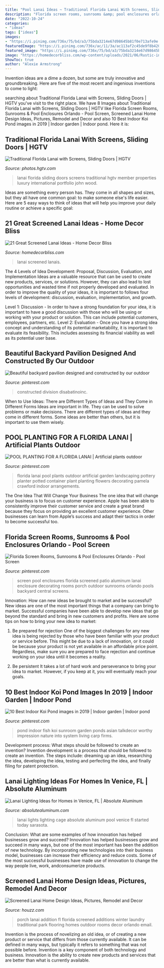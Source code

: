 ```yaml
---
title: "Pool Lanai Ideas ~ Traditional Florida Lanai With Screens, Sliding Doors"
description: "Florida screen rooms, sunrooms &amp; pool enclosures orlando"
date: "2022-10-24"
categories:
- "ideas"
tags: ["ideas"]
images:
- "https://i.pinimg.com/736x/75/bd/a3/75bda3214e67d98645b81f0e713afe9e.jpg"
featuredImage: "https://i.pinimg.com/736x/ac/11/3a/ac113af2c45de9f8b420f682d2c10437.jpg"
featured_image: "https://i.pinimg.com/736x/75/bd/a3/75bda3214e67d98645b81f0e713afe9e.jpg"
image: "https://homedecorbliss.com/wp-content/uploads/2021/06/Rustic-inspired-lanai-with-a-scenic-view-of-the-beach.jpg"
ShowToc: true
author: "Alexie Armstrong"
---
```



Invention ideas are a dime a dozen, but some are truly innovative and groundbreaking. Here are five of the most recent and ingenious inventions to come to light: 

	

		
searching about Traditional Florida Lanai with Screens, Sliding Doors | HGTV you've visit to the right place. We have 8 Images about Traditional Florida Lanai with Screens, Sliding Doors | HGTV like Florida Screen Rooms, Sunrooms &amp; Pool Enclosures Orlando - Pool Screen, Screened Lanai Home Design Ideas, Pictures, Remodel and Decor and also 10 Best Indoor Koi Pond images in 2019 | Indoor garden | Indoor pond. Here it is:
		
    
## Traditional Florida Lanai With Screens, Sliding Doors | HGTV

<img loading=lazy src="https://hgtvhome.sndimg.com/content/dam/images/hgtv/fullset/2019/4/29/3/HUHH2019-Escape_Naples-FL_12.jpg.rend.hgtvcom.966.644.suffix/1556567290088.jpeg" onerror="this.onerror=null;this.src='https://tse3.mm.bing.net/th?id=OIP.0pGXGkEtzThnoWE2O5NFTAHaE8&amp;pid=15.1';" alt="Traditional Florida Lanai with Screens, Sliding Doors | HGTV">

_Source: photos.hgtv.com_

>lanai florida sliding doors screens traditional hgtv member properties luxury international portfolio john wood. 

	

Ideas are something every person has. They come in all shapes and sizes, but they all have one common goal: to make someone else's life easier. Here are 5 easy ways to think of ideas that will help you improve your daily routine or achieve a specific goal: 

    
## 21 Great Screened Lanai Ideas - Home Decor Bliss

<img loading=lazy src="https://homedecorbliss.com/wp-content/uploads/2021/06/Rustic-inspired-lanai-with-a-scenic-view-of-the-beach.jpg" onerror="this.onerror=null;this.src='https://tse2.mm.bing.net/th?id=OIP.r6KPQ5k3HPW8RcUbJStB0wHaE8&amp;pid=15.1';" alt="21 Great Screened Lanai Ideas - Home Decor Bliss">

_Source: homedecorbliss.com_

>lanai screened lanais. 

	

The 4 Levels of Idea Development: Proposal, Discussion, Evaluation, and Implementation
Ideas are a valuable resource that can be used to create new products, services, or solutions. However, they can also lead to lost opportunities and wasted time if not properly developed and evaluated.
In order to improve the quality of your ideas, it is important to follows four levels of development: discussion, evaluation, implementation, and growth.

Level 1: Discussion - In order to have a strong foundation for your idea, it is important to have a good discussion with those who will be using or working with your product or solution. This can include potential customers, employees, partners, etc. Level 2: Evaluation - Once you have a strong idea concept and understanding of its potential marketability, it is important to evaluate its feasibility. This includes assessing its financial viability as well as its potential user base.

    
## Beautiful Backyard Pavilion Designed And Constructed By Our Outdoor

<img loading=lazy src="https://i.pinimg.com/736x/ac/11/3a/ac113af2c45de9f8b420f682d2c10437.jpg" onerror="this.onerror=null;this.src='https://tse1.mm.bing.net/th?id=OIP.YlKc9q20hNlR8ZJkLu9rkgHaE8&amp;pid=15.1';" alt="Beautiful backyard pavilion designed and constructed by our outdoor">

_Source: pinterest.com_

>constructed division disabatinoinc. 

	

When to Use Ideas: There are Different Types of Ideas and They Come in Different Forms
Ideas are important in life. They can be used to solve problems or make decisions. There are different types of ideas and they come in different forms. Some ideas are better than others, but it is important to use them wisely.

    
## POOL PLANTING FOR A FLORIDA LANAI | Artificial Plants Outdoor

<img loading=lazy src="https://i.pinimg.com/736x/75/bd/a3/75bda3214e67d98645b81f0e713afe9e.jpg" onerror="this.onerror=null;this.src='https://tse4.mm.bing.net/th?id=OIP.04gwwx9KE0AnoazFt_ZTyAHaHa&amp;pid=15.1';" alt="POOL PLANTING FOR A FLORIDA LANAI | Artificial plants outdoor">

_Source: pinterest.com_

>florida lanai pool plants outdoor artificial garden landscaping pottery planter potted container plant planting flowers decorating pamela crawford indoor arrangements. 

	

The One Idea That Will Change Your Business
The one idea that will change your business is to focus on customer experience. Apple has been able to consistently improve their customer service and create a great brand because they focus on providing an excellent customer experience. Other businesses can learn from Apple’s success and adapt their tactics in order to become successful too.

    
## Florida Screen Rooms, Sunrooms &amp; Pool Enclosures Orlando - Pool Screen

<img loading=lazy src="https://i.pinimg.com/736x/b6/cf/9b/b6cf9b8ad0c195a229c0ddc0cfe425b9.jpg" onerror="this.onerror=null;this.src='https://tse3.mm.bing.net/th?id=OIP.PLSwUUjmvlr_p2ERfhBjJAHaE7&amp;pid=15.1';" alt="Florida Screen Rooms, Sunrooms &amp; Pool Enclosures Orlando - Pool Screen">

_Source: pinterest.com_

>screen pool enclosures florida screened patio aluminum lanai enclosure decorating rooms porch outdoor sunrooms orlando pools backyard central screens. 

	

Innovation: How can new ideas be brought to market and be successful?
New ideas are one of the most important things that a company can bring to market. Successful companies have been able to develop new ideas that go beyond the standard and bring in new customers and profits. Here are some tips on how to bring your new idea to market:
1. Be prepared for rejection
One of the biggest challenges for any new idea is being rejected by those who have been familiar with your product or service before. This might be due to a lack of innovation, or it could be because your product is not yet available in an affordable price point. Regardless, make sure you are prepared to face rejection and continue working on your idea until it becomes a reality.

2. Be persistent
It takes a lot of hard work and perseverance to bring your idea to market. However, if you keep at it, you will eventually reach your goals.

    
## 10 Best Indoor Koi Pond Images In 2019 | Indoor Garden | Indoor Pond

<img loading=lazy src="https://i.pinimg.com/736x/c6/36/0d/c6360d83c9347fc2b7446a5a60cff61b.jpg" onerror="this.onerror=null;this.src='https://tse1.mm.bing.net/th?id=OIP.LQcIKX4YEB39PbWvCTPfXgHaLH&amp;pid=15.1';" alt="10 Best Indoor Koi Pond images in 2019 | Indoor garden | Indoor pond">

_Source: pinterest.com_

>pond indoor fish koi sunroom garden ponds asian talkdecor worthy impression nature into system living carp firms. 

	

Development process: What steps should be followed to create an invention?
Invention development is a process that should be followed to create an invention. The steps include: dreaming up an idea, researching the idea, developing the idea, testing and perfecting the idea, and finally filing for patent protection.

    
## Lanai Lighting Ideas For Homes In Venice, FL | Absolute Aluminum

<img loading=lazy src="https://www.absolutealuminum.com/wp-content/uploads/sites/1/nggallery/lanai-lights/lanai_lights13.jpg" onerror="this.onerror=null;this.src='https://tse4.mm.bing.net/th?id=OIP.k_zQDo7-EBdP8hUEY9Y4JwHaE6&amp;pid=15.1';" alt="Lanai Lighting Ideas for Homes in Venice, FL | Absolute Aluminum">

_Source: absolutealuminum.com_

>lanai lights lighting cage absolute aluminum pool venice fl started today sarasota. 

	

Conclusion: What are some examples of how innovation has helped businesses grow and succeed?
Innovation has helped businesses grow and succeed in many ways, but one of the most important has been the addition of new technology. By incorporating new technologies into their business model, businesses can increase their efficiency and reduce costs. Some of the most successful businesses have made use of innovation to change the way people live, work, andconsumerize products.

    
## Screened Lanai Home Design Ideas, Pictures, Remodel And Decor

<img loading=lazy src="http://st.hzcdn.com/fimgs/6e21979b016bf81b_0371-w500-h400-b0-p0--traditional-porch.jpg" onerror="this.onerror=null;this.src='https://tse1.mm.bing.net/th?id=OIP.v2iw6cvpVsn-iDQxd1FJYgHaF7&amp;pid=15.1';" alt="Screened Lanai Home Design Ideas, Pictures, Remodel and Decor">

_Source: houzz.com_

>porch lanai addition fl florida screened additions winter laundry traditional park flooring homes outdoor rooms decor orlando email. 

	

Invention is the process of novelizing an old idea, or of creating a new product or service that differs from those currently available. It can be defined in many ways, but typically it refers to something that was not possible before. Invention is a key component of both technology and business. Innovation is the ability to create new products and services that are better than what is currently available.

